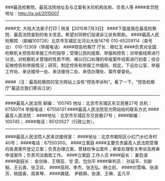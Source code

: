 ###最高检察院、最高法院地址及与立案有关的机构名称、负责人等
####本页短地址：http://is.gd/2015007
***
####文: 大陆大法弟子打印 | 转发【2015年7月3日】
####下面是我在最高检察院、最高法院查到的有关信息。希望对同修们投递诉江状有帮助。
####最高人民检察院 （邮编100726）北京市东城区北河沿大街147号 010-65209114（查号台） 010-12309（举报电话）
####控告检察厅 厅长：穆红玉
####负责对全国检察机关控告和举报工作的指导；受理公民的报案、举报和控告；对举报线索进行分流，对检察机关管辖的性质不明、难以归口处理的举报案件线索进行初查；综合反映控告和举报情况；研究、制定控告和举报工作细则、规定。下设办公室、举报工作处、来访接待一处、来访接待二处、来信办理处、案件督查处。

####（注：最高检察院的官方网站上没有“控告申诉科”。看了一下，“控告检察厅”最适合我们寄诉江状）
***
####最高人民法院 邮编： 100745 地址：北京市东城区东交民巷27号 总机：67550114 举报电话：67556131
####最高人民法院官方网站给的联系方式
####最高人民法院：
####地址：北京市东城区东交民巷27号；
####邮编：100745；
####电话：85120527（行政公务）。
***
####最高人民法院人民来访接待室：
####地址：北京市朝阳区小红门乡红寺村40号；
####电话：67550300。
####立案庭
####主要负责最高人民法院受理的各类案件登记立案；负责办理立案、管辖权争议案件；审查处理有关申诉及再审申请案件；负责司法救助工作。
####立案庭 工作人员
####庭长： 姜启波
####副庭长： 金剑锋、王锦亚、甘 雯、包剑平
####审判员： 孙延平、刘新魁、王云香、张卫兵、
####高珂、李杰、张志弘、杨立初、
####刘雪梅、张淑芳、杨国香、周素琴、
####龚斌、 尹颖舜、张潇、王琳、孟凡平
